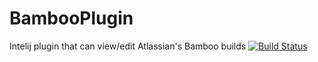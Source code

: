 # BambooPlugin
Intelij plugin that can view/edit Atlassian's Bamboo builds
[![Build Status](https://travis-ci.org/cooperkong/BambooPlugin.svg?branch=master)](https://travis-ci.org/cooperkong/BambooPlugin)